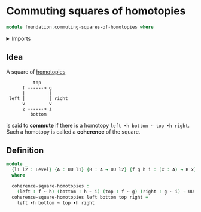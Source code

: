 # Commuting squares of homotopies

```agda
module foundation.commuting-squares-of-homotopies where
```

<details><summary>Imports</summary>

```agda
open import foundation.action-on-identifications-binary-functions
open import foundation.universe-levels

open import foundation-core.function-types
open import foundation-core.homotopies
```

</details>

## Idea

A square of [homotopies](foundation-core.homotopies.md)

```text
          top
      f ------> g
      |         |
 left |         | right
      v         v
      z ------> i
         bottom
```

is said to **commute** if there is a homotopy `left ∙h bottom ~ top ∙h right`.
Such a homotopy is called a **coherence** of the square.

## Definition

```agda
module _
  {l1 l2 : Level} {A : UU l1} {B : A → UU l2} {f g h i : (x : A) → B x}
  where

  coherence-square-homotopies :
    (left : f ~ h) (bottom : h ~ i) (top : f ~ g) (right : g ~ i) → UU (l1 ⊔ l2)
  coherence-square-homotopies left bottom top right =
    left ∙h bottom ~ top ∙h right
```
